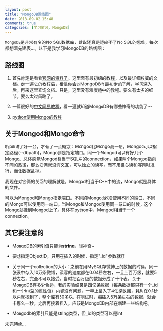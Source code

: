 ```yaml
---
layout: post
title: "MongoDB路线图"
date: 2013-09-02 15:48
comments: true
categories: [学习笔记, MongoDB]
---
```

`MongoDB`是非常有名的No SQL数据库，话说还真是适应不了No SQL的思维，每次都想着先建表...。以下是我学习MongoDB的路线图：

<!--more-->

## 路线图

1. 首先肯定是看看[官网的资料了](http://www.mongodb.org/)。这里面有最初级的教程，以及最详细权威的文档。走一遍它的教程后，相信你会对MongoDB有最初步的了解，学习深入后，再来这里查询文档。只是，这里没有难度适中的教程。要么有太多的细节，要么太过简略了。

2. 一篇很好的[中文简易教程](http://www.eduyo.com/database/nosql/805.html)，看一遍就知道MongoDB有哪些神奇的功能了～

3. [python使用Mongo的教程](http://blog.nosqlfan.com/html/2989.html)

## 关于Mongod和Mongo命令

听pili讲了好一会，才有了一点概念：Mongod比Mongo高一层，Mongod可以指定路径(--dbpath)，Mongo则是指定端口。同一个Mongod可以有好几个Mongo。总体感觉Mongod相当于SQL中的connection，如果两个Mongod指向不同的路径，那么它俩就没有交互，可以独立的读写，而不用担心读和写同时进行，而让数据乱掉。

我现在对它俩的关系的理解就是，Mongod相当于C++中的流，Mongo就是具体的文件。

可以为Mongod和Mongo指定端口。不同的Mongod必须使用不同的端口。不同的Mongo可以使用同一端口。当Mongo和Mongod使用同一端口的时候，这个Mongo就挂到Mongod上了。具体在python中，Mongod相当于一个connection。

## 其它要注意的

* MongoDB的索引值只能为**string**，很神奇~

* 要想指定ObjectID，只用在插入的时候，指定"_id"参数就好

* 关于同一个collection的大小：之前在用MySQL存微博上的数据的时候，同一张表中存入10万条微博，读写的速度都在0.04秒左右，一旦上百万级，就要5秒左右，完全不可以接受。当时把百万级的数据分成了十个表。关于MongoDB存多少合适，我的实验结果是四亿条数据（每条数据都只有一个_id和一个int型的属性值）内都没有问题，一早上插入了4亿条数据，耗时在0.1秒以内就找到了，整个库有50多G。在测试时，每插入5万条左右的数据，就会卡那么一秒，之后再接着插入。应该是MongoDB内部在新建一些结构吧。

* Mongodb的索引只能是string类型，但_id的类型可以是int

未完待续...

